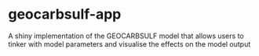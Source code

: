 # geocarbsulf-app
A shiny implementation of the GEOCARBSULF model that allows users to tinker with model parameters and visualise the effects on the model output
